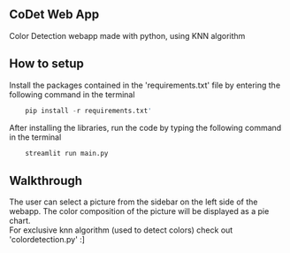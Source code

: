 ## CoDet Web App
Color Detection webapp made with python, using KNN algorithm

## How to setup
Install the packages contained in the 'requirements.txt' file by entering the following command in the terminal <br>
```python
    pip install -r requirements.txt'
```
After installing the libraries, run the code by typing the following command in the terminal <br>
```python
    streamlit run main.py
```
## Walkthrough
The user can select a picture from the sidebar on the left side of the webapp. The color composition of the picture will be displayed as a pie chart.<br>
For exclusive knn algorithm (used to detect colors) check out 'colordetection.py' 
:]
